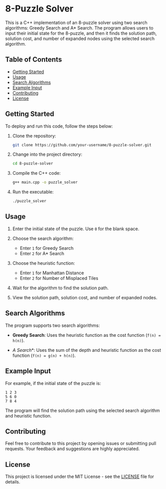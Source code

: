 # 8-Puzzle Solver

This is a C++ implementation of an 8-puzzle solver using two search algorithms: Greedy Search and A* Search. The program allows users to input their initial state for the 8-puzzle, and then it finds the solution path, solution cost, and number of expanded nodes using the selected search algorithm.

## Table of Contents
- [Getting Started](#getting-started)
- [Usage](#usage)
- [Search Algorithms](#search-algorithms)
- [Example Input](#example-input)
- [Contributing](#contributing)
- [License](#license)

## Getting Started

To deploy and run this code, follow the steps below:

1. Clone the repository:

   ```bash
   git clone https://github.com/your-username/8-puzzle-solver.git
   ```

2. Change into the project directory:

   ```bash
   cd 8-puzzle-solver
   ```

3. Compile the C++ code:

   ```bash
   g++ main.cpp -o puzzle_solver
   ```

4. Run the executable:

   ```bash
   ./puzzle_solver
   ```

## Usage

1. Enter the initial state of the puzzle. Use `0` for the blank space.

2. Choose the search algorithm:
   - Enter `1` for Greedy Search
   - Enter `2` for A* Search

3. Choose the heuristic function:
   - Enter `1` for Manhattan Distance
   - Enter `2` for Number of Misplaced Tiles

4. Wait for the algorithm to find the solution path.

5. View the solution path, solution cost, and number of expanded nodes.

## Search Algorithms

The program supports two search algorithms:

- **Greedy Search**: Uses the heuristic function as the cost function (`f(n) = h(n)`).

- **A* Search**: Uses the sum of the depth and heuristic function as the cost function (`f(n) = g(n) + h(n)`).

## Example Input

For example, if the initial state of the puzzle is:

```
1 2 3
5 6 0
7 8 4
```

The program will find the solution path using the selected search algorithm and heuristic function.

## Contributing

Feel free to contribute to this project by opening issues or submitting pull requests. Your feedback and suggestions are highly appreciated.

## License

This project is licensed under the MIT License - see the [LICENSE](LICENSE) file for details.
